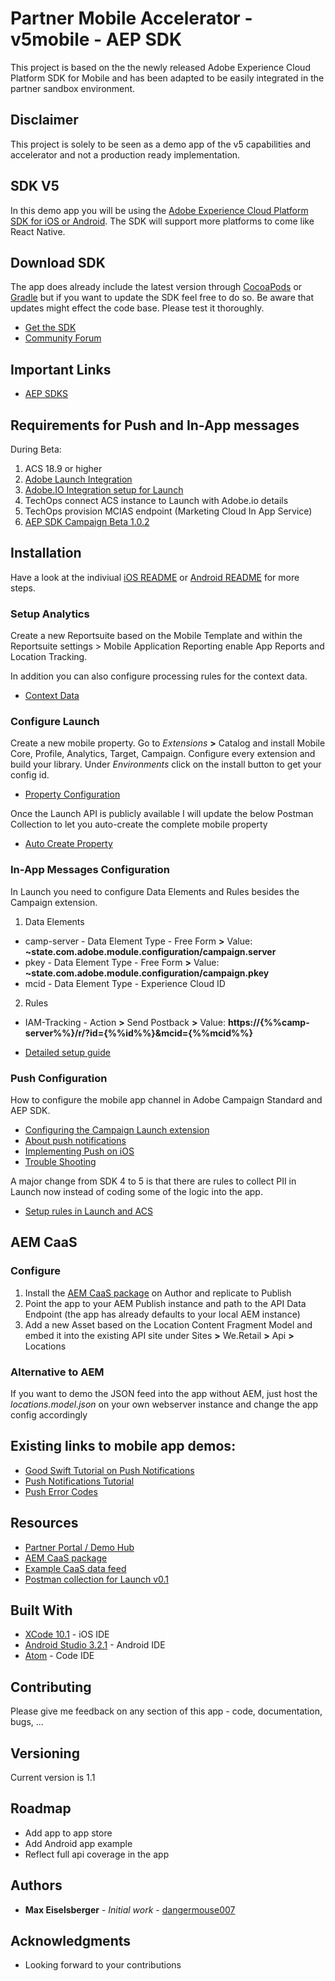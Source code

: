 # Partner Mobile Accelerator - v5mobile - AEP SDK

This project is based on the the newly released Adobe Experience Cloud Platform SDK for Mobile and has been adapted to be easily integrated in the partner sandbox environment.

## Disclaimer

This project is solely to be seen as a demo app of the v5 capabilities and accelerator and not a production ready implementation.

## SDK V5

In this demo app you will be using the [Adobe Experience Cloud Platform SDK for iOS or Android](https://aep-sdks.gitbook.io/docs/). The SDK will support more platforms to come like React Native.

## Download SDK

The app does already include the latest version through [CocoaPods](https://cocoapods.org/) or [Gradle](https://gradle.org) but if you want to update the SDK feel free to do so. Be aware that updates might effect the code base. Please test it thoroughly.

* [Get the SDK](https://aep-sdks.gitbook.io/docs/getting-started/get-the-sdk)
* [Community Forum](https://forums.adobe.com/community/experience-cloud/platform/core-services/mobile-service)

## Important Links
* [AEP SDKS](https://github.com/Adobe-Marketing-Cloud/acp-sdks)

## Requirements for Push and In-App messages

During Beta:
1. ACS 18.9 or higher
2. [Adobe Launch Integration](https://launch-integration.adobe.com)
3. [Adobe.IO Integration setup for Launch](https://console.adobe.io/integrations)
4. TechOps connect ACS instance to Launch with Adobe.io details
5. TechOps provision MCIAS endpoint (Marketing Cloud In App Service)
5. [AEP SDK Campaign Beta 1.0.2](https://cocoapods.org/pods/ACPCampaignBeta)

## Installation

Have a look at the indiviual [iOS README](/ios/README.md) or [Android README](/android/README.md) for more steps.

### Setup Analytics

Create a new Reportsuite based on the Mobile Template and within the Reportsuite settings > Mobile Application Reporting enable App Reports and Location Tracking.

In addition you can also configure processing rules for the context data.
- [Context Data](https://marketing.adobe.com/resources/help/en_US/sc/implement/context_data_variables.html)

### Configure Launch

Create a new mobile property. Go to *Extensions* **>** Catalog and install Mobile Core, Profile, Analytics, Target, Campaign. Configure every extension and build your library. Under *Environments* click on the install button to get your config id.

* [Property Configuration](https://aep-sdks.gitbook.io/docs/getting-started/create-a-mobile-property)

Once the Launch API is publicly available I will update the below Postman Collection to let you auto-create the complete mobile property
* [Auto Create Property](/resources/launch-postman-package/mobile-launch-property.json)

### In-App Messages Configuration

In Launch you need to configure Data Elements and Rules besides the Campaign extension.

1. Data Elements
* camp-server - Data Element Type - Free Form **>** Value: **~state.com.adobe.module.configuration/campaign.server**
* pkey - Data Element Type - Free Form **>** Value: **~state.com.adobe.module.configuration/campaign.pkey**
* mcid - Data Element Type - Experience Cloud ID

2. Rules
* IAM-Tracking - Action **>** Send Postback **>** Value: **https://{%%camp-server%%}/r/?id={%%id%%}&mcid={%%mcid%%}**

* [Detailed setup guide](https://helpx.adobe.com/campaign/standard/administration/using/configuring-a-mobile-application-using-sdk-v5.html#setting-up-your-adobe-launch-application-in-adobe-campaign)

### Push Configuration

How to configure the mobile app channel in Adobe Campaign Standard and AEP SDK.

* [Configuring the Campaign Launch extension](https://aep-sdks.gitbook.io/docs/using-mobile-extensions/adobe-campaign-standard-beta)
* [About push notifications](https://helpx.adobe.com/campaign/standard/channels/using/about-push-notifications.html)
* [Implementing Push on iOS](https://marketing.adobe.com/resources/help/en_US/mobile/ios/push_messaging.html)
* [Trouble Shooting](https://marketing.adobe.com/resources/help/en_US/mobile/ios/c_troubleshooting-push-messaging.html)

A major change from SDK 4 to 5 is that there are rules to collect PII in Launch now instead of coding some of the logic into the app.
* [Setup rules in Launch and ACS](https://helpx.adobe.com/campaign/standard/administration/using/configuring-a-mobile-application-using-sdk-v5.html)

## AEM CaaS

### Configure

1. Install the [AEM CaaS package](/resources/aem-package/com.adobe.partners.v5mobile-1.0.zip) on Author and replicate to Publish
2. Point the app to your AEM Publish instance and path to the API Data Endpoint (the app has already defaults to your local AEM instance)
3. Add a new Asset based on the Location Content Fragment Model and embed it into the existing API site under Sites **>** We.Retail **>** Api **>** Locations


### Alternative to AEM

If you want to demo the JSON feed into the app without AEM, just host the *locations.model.json* on your own webserver instance and change the app config accordingly


## Existing links to mobile app demos:

- [Good Swift Tutorial on Push Notifications](https://appcoda.com/push-notification-ios/)
- [Push Notifications Tutorial](https://www.raywenderlich.com/156966/push-notifications-tutorial-getting-started)
- [Push Error Codes](https://developer.apple.com/library/content/documentation/NetworkingInternet/Conceptual/RemoteNotificationsPG/CommunicatingwithAPNs.html#//apple_ref/doc/uid/TP40008194-CH11-SW17)


## Resources

- [Partner Portal / Demo Hub](https://solutionpartners.adobe.com)
- [AEM CaaS package](/resources/aem-package/com.adobe.partners.v5mobile-1.0.zip)
- [Example CaaS data feed](/resources/example-caas-data/locations.model.json)
- [Postman collection for Launch v0.1](/resources/launch-postman-package/mobile-launch-property.json)

## Built With

* [XCode 10.1](https://developer.apple.com/xcode/) - iOS IDE
* [Android Studio 3.2.1](https://developer.android.com) - Android IDE
* [Atom](https://atom.io/) - Code IDE

## Contributing

Please give me feedback on any section of this app - code, documentation, bugs, ...

## Versioning

Current version is 1.1

## Roadmap

- Add app to app store
- Add Android app example
- Reflect full api coverage in the app

## Authors

* **Max Eiselsberger** - *Initial work* - [dangermouse007](https://github.com/dangermouse007)

## Acknowledgments

* Looking forward to your contributions
